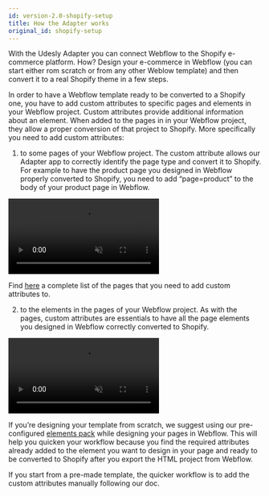 ```yaml
---
id: version-2.0-shopify-setup
title: How the Adapter works
original_id: shopify-setup
---
```


With the Udesly Adapter you can connect Webflow to the Shopify e-commerce platform. How? Design your e-commerce in Webflow (you can start either rom scratch or from any other Weblow template) and then convert it to a real Shopify theme in a few steps. 

In order to have a Webflow template ready to be converted to a Shopify one, you have to add  custom attributes to specific pages and elements in your Webflow project. 
Custom attributes provide additional information about an element. When added to the pages in in your Webflow project, they allow a proper conversion of that project to Shopify. 
More specifically you need to add custom attributes:

1. to some pages of your Webflow project. The custom attribute allows our Adapter app to correctly identify the page type and convert it to Shopify. For example to have the product page you designed in Webflow properly converted to Shopify, you need to add “page=product” to the body of your product page in Webflow. 


<video autoplay muted playsinline="true" loop>
<source src="/assets/page-type.webm">
</video>

Find [here](shopify-pages-structure) a complete list of the pages that you need to add custom attributes to.

2. to the elements in the pages of your Webflow project. As with the pages, custom attributes are essentials to have all the page elements you designed in Webflow correctly converted to Shopify. 

<video autoplay muted playsinline="true" loop>
<source src="/assets/custom-attribute.webm">
</video>

If you’re designing your template from scratch, we suggest using our pre-configured [elements pack](https://webflow.com/website/webflow-to-shopify-elements) while designing your pages in Webflow. This will help you quicken your workflow because you find the required attributes already added to the element you want to design in your page and ready to be converted to Shopify after you export the HTML project from Webflow. 

If you start from a pre-made template, the quicker workflow is to add the custom attributes manually following our doc. 